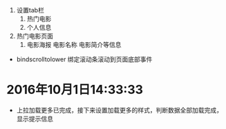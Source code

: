 1. 设置tab栏
    1. 热门电影
    2. 个人信息
2. 热门电影页面
    1. 电影海报  电影名称  电影简介等信息

- bindscrolltolower  绑定滚动条滚动到页面底部事件
# 2016年10月1日14:33:33   
- 上拉加载更多已完成，接下来设置加载更多的样式，判断数据全部加载完成，显示提示信息